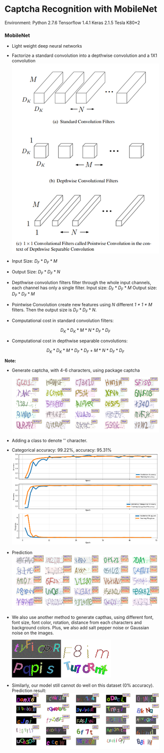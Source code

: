 # Captcha Recognition with MobileNet	 

Environment: Python 2.7.6 Tensorflow 1.4.1 Keras 2.1.5 Tesla K80*2

### MobileNet

- Light weight deep neural networks

- Factorize a standard convolution into a depthwise convolution and a 1X1 convolution 
![mobilenet](https://github.com/CancanZhang/Captcha-Recognition/blob/master/MobileNet/img/mobilenet.png)

- Input Size: $D_F * D_F * M$

- Output Size: $D_F * D_F * N$

- Depthwise convolution filters filter through the whole input channels, each channel has only a single filter.  Input size: $D_F * D_F * M$ Output size: $D_F * D_F * M$

- Pointwise Convolution create new features using $N$ different *1 * 1 * M* filters. Then the output size is $D_F * D_F * N$.

- Computational cost in standard convolution filters:

   $$D_K * D_K * M * N * D_F * D_F$$

- Computational cost in depthwise separable convolutions: 

  $$D_K * D_K * M * D_F * D_F + M * N * D_F*D_F$$


**Note:**

- Generate captcha, with 4-6 characters, using package captcha

   ![1](https://github.com/CancanZhang/Captcha-Recognition/blob/master/CNN_GRU_Attention/img/captcha.png)

- Adding a class to denote '' character.

- Categorical accuracy: 99.22%, accuracy: 95.31%![hist](https://github.com/CancanZhang/Captcha-Recognition/blob/master/MobileNet_with_Variable_Char_Length/img/hist_mobilenet.png)

- Prediction![predict](https://github.com/CancanZhang/Captcha-Recognition/blob/master/MobileNet_with_Variable_Char_Length/img/predict_mobilenet.png)

- We also use another method to generate capthas, using different font, font size, font color, rotation, distance from each characters and background colors. Plus, we also add salt pepper noise or Gaussian noise on the images.

  ![mock1](https://github.com/CancanZhang/Captcha-Recognition/blob/master/MobileNet_with_Variable_Char_Length/img/mock1.png)
  ![mock2](https://github.com/CancanZhang/Captcha-Recognition/blob/master/MobileNet_with_Variable_Char_Length/img/mock2.png)
  ![mock3](https://github.com/CancanZhang/Captcha-Recognition/blob/master/MobileNet_with_Variable_Char_Length/img/mock3.png)
  ![mock4](https://github.com/CancanZhang/Captcha-Recognition/blob/master/MobileNet_with_Variable_Char_Length/img/mock4.png)
  
- Similarly, our model still cannot do well on this dataset (0% accuracy). Prediction result: ![predict_mock](https://github.com/CancanZhang/Captcha-Recognition/blob/master/MobileNet_with_Variable_Char_Length/img/predict_mock.png)
